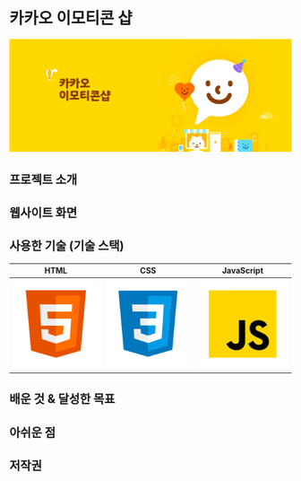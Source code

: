 # 카카오 이모티콘 샵

![카카오 이모티콘샵](./docs/intro-header.jpg)

## 프로젝트 소개

## 웹사이트 화면

## 사용한 기술 (기술 스택)

|  HTML   |  CSS   | JavaScript |
| :-----: | :----: | :--------: |
| ![HTML] | ![CSS] |   ![JS]    |

## 배운 것 & 달성한 목표

## 아쉬운 점

## 저작권

<!-- References -->

[html]: ./docs/html.svg
[css]: ./docs/css.svg
[js]: ./docs/javascript.svg

